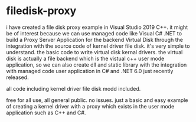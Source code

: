 # filedisk-proxy
i have created a file disk proxy example in Visual Studio 2019 C++. it might be of interest because we can use managed code like Visual C# .NET to build a Proxy Server Application for the backend Virtual Disk through the integration with the source code of kernel driver file disk. it's very simple to understand. the basic code to write virtual disk kernal drivers. the virtual disk is actually a file backend which is the vistual c++ user mode application, so we can also create dll and static library with the integration with managed code user application in C# and .NET 6.0 just recently released.

all code including kernel driver file disk modd included.

free for all use, all general public. no issues. just a basic and easy example of creating a kernel driver with a proxy which exists in the user mode application such as C++ and C#.
